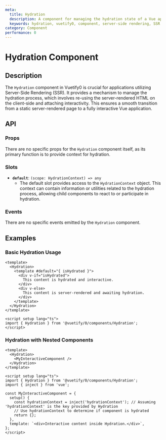```yaml
---
meta:
  title: Hydration
  description: A component for managing the hydration state of a Vue application, ensuring proper server-side rendering and client-side re-engagement.
  keywords: hydration, vuetify0, component, server-side rendering, SSR
category: Component
performance: 0
---
```


# Hydration Component

## Description

The `Hydration` component in Vuetify0 is crucial for applications utilizing Server-Side Rendering (SSR). It provides a mechanism to manage the hydration process, which involves re-using the server-rendered HTML on the client-side and attaching interactivity. This ensures a smooth transition from a static server-rendered page to a fully interactive Vue application.

## API

### Props

There are no specific props for the `Hydration` component itself, as its primary function is to provide context for hydration.

### Slots

- **`default`**: `(scope: HydrationContext) => any`
  - The default slot provides access to the `HydrationContext` object. This context can contain information or utilities related to the hydration process, allowing child components to react to or participate in hydration.

### Events

There are no specific events emitted by the `Hydration` component.

## Examples

### Basic Hydration Usage

```vue
<template>
  <Hydration>
    <template #default="{ isHydrated }">
      <div v-if="isHydrated">
        This content is hydrated and interactive.
      </div>
      <div v-else>
        This content is server-rendered and awaiting hydration.
      </div>
    </template>
  </Hydration>
</template>

<script setup lang="ts">
import { Hydration } from '@vuetify/0/components/Hydration';
</script>
```

### Hydration with Nested Components

```vue
<template>
  <Hydration>
    <MyInteractiveComponent />
  </Hydration>
</template>

<script setup lang="ts">
import { Hydration } from '@vuetify/0/components/Hydration';
import { inject } from 'vue';

const MyInteractiveComponent = {
  setup() {
    const hydrationContext = inject('hydrationContext'); // Assuming 'hydrationContext' is the key provided by Hydration
    // Use hydrationContext to determine if component is hydrated
    return {};
  },
  template: `<div>Interactive content inside Hydration.</div>`,
};
</script>
```

